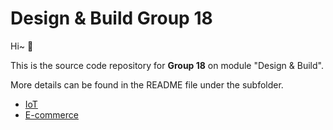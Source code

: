 # Design & Build Group 18

Hi~ 👋

This is the source code repository for **Group 18** on module "Design & Build".

More details can be found in the README file under the subfolder.

- [IoT](./IoT)
- [E-commerce](./E-commerce)

